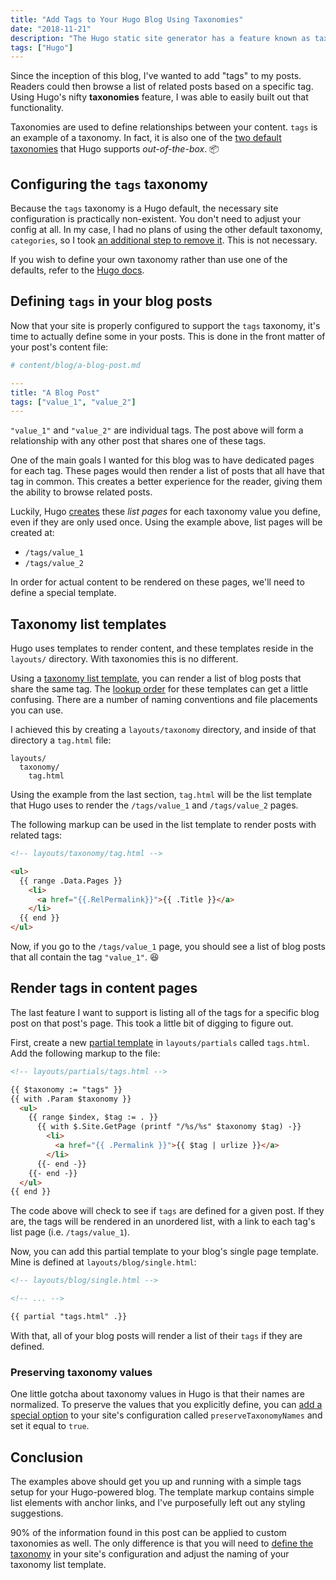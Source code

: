 ```yaml
---
title: "Add Tags to Your Hugo Blog Using Taxonomies"
date: "2018-11-21"
description: "The Hugo static site generator has a feature known as taxonomies, which gives users the ability to define relationships between their content. Taxonomies can be thought of as categories for your content. In this post we'll explore taxonomies in Hugo using blog post tags as an example."
tags: ["Hugo"]
---
```


Since the inception of this blog, I've wanted to add "tags" to my posts. Readers could then browse a list of related posts based on a specific tag. Using Hugo's nifty **taxonomies** feature, I was able to easily built out that functionality.

Taxonomies are used to define relationships between your content. `tags` is an example of a taxonomy. In fact, it is also one of the [two default taxonomies](https://gohugo.io/content-management/taxonomies/#default-taxonomies) that Hugo supports _out-of-the-box_. 📦 

## Configuring the `tags` taxonomy

Because the `tags` taxonomy is a Hugo default, the necessary site configuration is practically non-existent. You don't need to adjust your config at all. In my case, I had no plans of using the other default taxonomy, `categories`, so I took [an additional step to remove it](https://gohugo.io/content-management/taxonomies/#example-removing-default-taxonomies). This is not necessary.

<warning>
  If you wish to define your own taxonomy rather than use one of the defaults, refer to the <a href="https://gohugo.io/content-management/taxonomies/#configuring-taxonomies" alt="Hugo docs">Hugo docs</a>.
</warning>

## Defining `tags` in your blog posts

Now that your site is properly configured to support the `tags` taxonomy, it's time to actually define some in your posts. This is done in the front matter of your post's content file:

```yaml
# content/blog/a-blog-post.md

---
title: "A Blog Post"
tags: ["value_1", "value_2"]
---
```

`"value_1"` and `"value_2"` are individual tags. The post above will form a relationship with any other post that shares one of these tags. 

One of the main goals I wanted for this blog was to have dedicated pages for each tag. These pages would then render a list of posts that all have that tag in common. This creates a better experience for the reader, giving them the ability to browse related posts. 

Luckily, Hugo [creates](https://gohugo.io/content-management/taxonomies/#default-destinations) these _list pages_ for each taxonomy value you define, even if they are only used once. Using the example above, list pages will be created at:

- `/tags/value_1`
- `/tags/value_2`

In order for actual content to be rendered on these pages, we'll need to define a special template.

## Taxonomy list templates

Hugo uses templates to render content, and these templates reside in the `layouts/` directory. With taxonomies this is no different. 

Using a [taxonomy list template](https://gohugo.io/templates/taxonomy-templates/#taxonomy-list-templates), you can render a list of blog posts that share the same tag. The [lookup order](https://gohugo.io/templates/lookup-order/) for these templates can get a little confusing. There are a number of naming conventions and file placements you can use. 

I achieved this by creating a `layouts/taxonomy` directory, and inside of that directory a `tag.html` file:

```
layouts/
  taxonomy/
    tag.html
```

Using the example from the last section, `tag.html` will be the list template that Hugo uses to render the `/tags/value_1` and `/tags/value_2` pages. 

The following markup can be used in the list template to render posts with related tags:

```html
<!-- layouts/taxonomy/tag.html -->

<ul>
  {{ range .Data.Pages }}
    <li>
      <a href="{{.RelPermalink}}">{{ .Title }}</a>
    </li>
  {{ end }}
</ul>
```

Now, if you go to the `/tags/value_1` page, you should see a list of blog posts that all contain the tag `"value_1"`. 😆

## Render tags in content pages

The last feature I want to support is listing all of the tags for a specific blog post on that post's page. This took a little bit of digging to figure out. 

First, create a new [partial template](https://gohugo.io/templates/partials/) in `layouts/partials` called `tags.html`. Add the following markup to the file:

```html
<!-- layouts/partials/tags.html -->

{{ $taxonomy := "tags" }}
{{ with .Param $taxonomy }}
  <ul>
    {{ range $index, $tag := . }}
      {{ with $.Site.GetPage (printf "/%s/%s" $taxonomy $tag) -}}
        <li>
          <a href="{{ .Permalink }}">{{ $tag | urlize }}</a>
        </li>
      {{- end -}}
    {{- end -}}
  </ul>
{{ end }}
```

The code above will check to see if `tags` are defined for a given post. If they are, the tags will be rendered in an unordered list, with a link to each tag's list page (i.e. `/tags/value_1`). 

Now, you can add this partial template to your blog's single page template. Mine is defined at `layouts/blog/single.html`:

```html
<!-- layouts/blog/single.html -->

<!-- ... -->

{{ partial "tags.html" .}}
```

With that, all of your blog posts will render a list of their `tags` if they are defined.

### Preserving taxonomy values

One little gotcha about taxonomy values in Hugo is that their names are normalized. To preserve the values that you explicitly define, you can [add a special option](https://gohugo.io/content-management/taxonomies/#preserve-taxonomy-values) to your site's configuration called `preserveTaxonomyNames` and set it equal to `true`.

## Conclusion

The examples above should get you up and running with a simple tags setup for your Hugo-powered blog. The template markup contains simple list elements with anchor links, and I've purposefully left out any styling suggestions. 

90% of the information found in this post can be applied to custom taxonomies as well. The only difference is that you will need to [define the taxonomy](https://gohugo.io/content-management/taxonomies/#configuring-taxonomies) in your site's configuration and adjust the naming of your taxonomy list template. 
